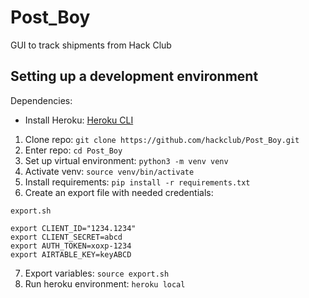 # Post_Boy
GUI to track shipments from Hack Club

## Setting up a development environment
Dependencies:
  - Install Heroku: [Heroku CLI](https://devcenter.heroku.com/articles/heroku-cli)
1. Clone repo: `git clone https://github.com/hackclub/Post_Boy.git`
2. Enter repo: `cd Post_Boy`
3. Set up virtual environment: `python3 -m venv venv`
4. Activate venv: `source venv/bin/activate`
5. Install requirements: `pip install -r requirements.txt`
6. Create an export file with needed credentials:
```
export.sh

export CLIENT_ID="1234.1234"
export CLIENT_SECRET=abcd
export AUTH_TOKEN=xoxp-1234
export AIRTABLE_KEY=keyABCD
```
7. Export variables: `source export.sh`
8. Run heroku environment: `heroku local`
